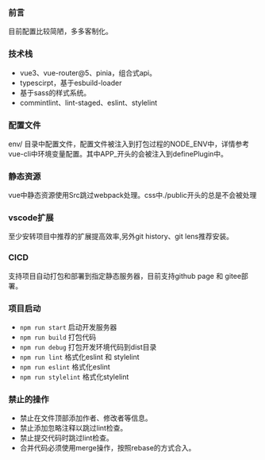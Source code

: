 ### 前言
目前配置比较简陋，多多客制化。

### 技术栈
- vue3、vue-router@5、pinia，组合式api。
- typescirpt，基于esbuild-loader
- 基于sass的样式系统。
- commintlint、lint-staged、eslint、stylelint

### 配置文件
env/ 目录中配置文件，配置文件被注入到打包过程的NODE_ENV中，详情参考vue-cli中环境变量配置。其中APP_开头的会被注入到definePlugin中。

### 静态资源
vue中静态资源使用Src跳过webpack处理。css中./public开头的总是不会被处理

### vscode扩展
至少安转项目中推荐的扩展提高效率,另外git history、git lens推荐安装。

### CICD
支持项目自动打包和部署到指定静态服务器，目前支持github page 和 gitee部署。

### 项目启动
- `npm run start` 启动开发服务器
- `npm run build` 打包代码
- `npm run debug` 打包开发环境代码到dist目录
- `npm run lint`  格式化eslint 和 stylelint
- `npm run eslint` 格式化eslint
- `npm run stylelint` 格式化stylelint

### 禁止的操作
- 禁止在文件顶部添加作者、修改者等信息。
- 禁止添加忽略注释以跳过lint检查。
- 禁止提交代码时跳过lint检查。
- 合并代码必须使用merge操作，按照rebase的方式合入。
